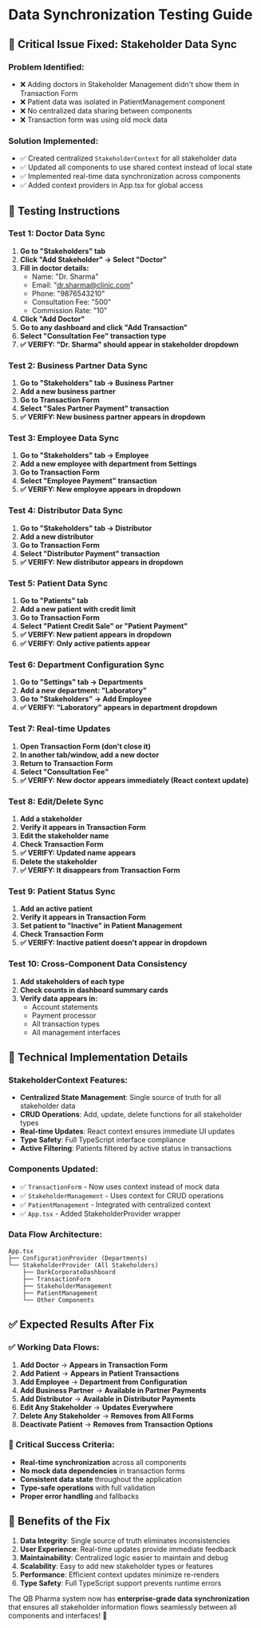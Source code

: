 # Data Synchronization Testing Guide

## 🎯 Critical Issue Fixed: Stakeholder Data Sync

### Problem Identified:
- ❌ Adding doctors in Stakeholder Management didn't show them in Transaction Form
- ❌ Patient data was isolated in PatientManagement component
- ❌ No centralized data sharing between components
- ❌ Transaction form was using old mock data

### Solution Implemented:
- ✅ Created centralized `StakeholderContext` for all stakeholder data
- ✅ Updated all components to use shared context instead of local state
- ✅ Implemented real-time data synchronization across components
- ✅ Added context providers in App.tsx for global access

## 🧪 Testing Instructions

### Test 1: Doctor Data Sync
1. **Go to "Stakeholders" tab**
2. **Click "Add Stakeholder" → Select "Doctor"**
3. **Fill in doctor details:**
   - Name: "Dr. Sharma"
   - Email: "dr.sharma@clinic.com"
   - Phone: "9876543210"
   - Consultation Fee: "500"
   - Commission Rate: "10"
4. **Click "Add Doctor"**
5. **Go to any dashboard and click "Add Transaction"**
6. **Select "Consultation Fee" transaction type**
7. **✅ VERIFY: "Dr. Sharma" should appear in stakeholder dropdown**

### Test 2: Business Partner Data Sync
1. **Go to "Stakeholders" tab → Business Partner**
2. **Add a new business partner**
3. **Go to Transaction Form**
4. **Select "Sales Partner Payment" transaction**
5. **✅ VERIFY: New business partner appears in dropdown**

### Test 3: Employee Data Sync
1. **Go to "Stakeholders" tab → Employee**
2. **Add a new employee with department from Settings**
3. **Go to Transaction Form**
4. **Select "Employee Payment" transaction**
5. **✅ VERIFY: New employee appears in dropdown**

### Test 4: Distributor Data Sync
1. **Go to "Stakeholders" tab → Distributor**
2. **Add a new distributor**
3. **Go to Transaction Form**
4. **Select "Distributor Payment" transaction**
5. **✅ VERIFY: New distributor appears in dropdown**

### Test 5: Patient Data Sync
1. **Go to "Patients" tab**
2. **Add a new patient with credit limit**
3. **Go to Transaction Form**
4. **Select "Patient Credit Sale" or "Patient Payment"**
5. **✅ VERIFY: New patient appears in dropdown**
6. **✅ VERIFY: Only active patients appear**

### Test 6: Department Configuration Sync
1. **Go to "Settings" tab → Departments**
2. **Add a new department: "Laboratory"**
3. **Go to "Stakeholders" → Add Employee**
4. **✅ VERIFY: "Laboratory" appears in department dropdown**

### Test 7: Real-time Updates
1. **Open Transaction Form (don't close it)**
2. **In another tab/window, add a new doctor**
3. **Return to Transaction Form**
4. **Select "Consultation Fee"**
5. **✅ VERIFY: New doctor appears immediately (React context update)**

### Test 8: Edit/Delete Sync
1. **Add a stakeholder**
2. **Verify it appears in Transaction Form**
3. **Edit the stakeholder name**
4. **Check Transaction Form**
5. **✅ VERIFY: Updated name appears**
6. **Delete the stakeholder**
7. **✅ VERIFY: It disappears from Transaction Form**

### Test 9: Patient Status Sync
1. **Add an active patient**
2. **Verify it appears in Transaction Form**
3. **Set patient to "Inactive" in Patient Management**
4. **Check Transaction Form**
5. **✅ VERIFY: Inactive patient doesn't appear in dropdown**

### Test 10: Cross-Component Data Consistency
1. **Add stakeholders of each type**
2. **Check counts in dashboard summary cards**
3. **Verify data appears in:**
   - Account statements
   - Payment processor
   - All transaction types
   - All management interfaces

## 🔧 Technical Implementation Details

### StakeholderContext Features:
- **Centralized State Management**: Single source of truth for all stakeholder data
- **CRUD Operations**: Add, update, delete functions for all stakeholder types
- **Real-time Updates**: React context ensures immediate UI updates
- **Type Safety**: Full TypeScript interface compliance
- **Active Filtering**: Patients filtered by active status in transactions

### Components Updated:
- ✅ `TransactionForm` - Now uses context instead of mock data
- ✅ `StakeholderManagement` - Uses context for CRUD operations
- ✅ `PatientManagement` - Integrated with centralized context
- ✅ `App.tsx` - Added StakeholderProvider wrapper

### Data Flow Architecture:
```
App.tsx
├── ConfigurationProvider (Departments)
└── StakeholderProvider (All Stakeholders)
    ├── DarkCorporateDashboard
    ├── TransactionForm
    ├── StakeholderManagement
    ├── PatientManagement
    └── Other Components
```

## ✅ Expected Results After Fix

### ✅ Working Data Flows:
1. **Add Doctor** → **Appears in Transaction Form**
2. **Add Patient** → **Appears in Patient Transactions**
3. **Add Employee** → **Department from Configuration**
4. **Add Business Partner** → **Available in Partner Payments**
5. **Add Distributor** → **Available in Distributor Payments**
6. **Edit Any Stakeholder** → **Updates Everywhere**
7. **Delete Any Stakeholder** → **Removes from All Forms**
8. **Deactivate Patient** → **Removes from Transaction Options**

### 🚨 Critical Success Criteria:
- **Real-time synchronization** across all components
- **No mock data dependencies** in transaction forms
- **Consistent data state** throughout the application
- **Type-safe operations** with full validation
- **Proper error handling** and fallbacks

## 🎉 Benefits of the Fix

1. **Data Integrity**: Single source of truth eliminates inconsistencies
2. **User Experience**: Real-time updates provide immediate feedback
3. **Maintainability**: Centralized logic easier to maintain and debug
4. **Scalability**: Easy to add new stakeholder types or features
5. **Performance**: Efficient context updates minimize re-renders
6. **Type Safety**: Full TypeScript support prevents runtime errors

The QB Pharma system now has **enterprise-grade data synchronization** that ensures all stakeholder information flows seamlessly between all components and interfaces! 🚀